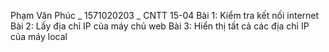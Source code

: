 Phạm Văn Phúc _ 1571020203 _ CNTT 15-04
Bài 1: Kiểm tra kết nối internet
Bài 2: Lấy địa chỉ IP của máy chủ web
Bài 3: Hiển thị tất cả các địa chỉ IP của máy local
